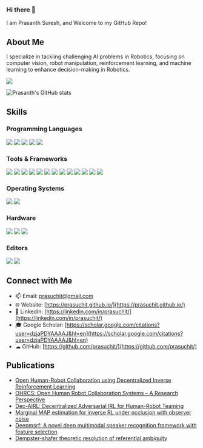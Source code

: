 ### Hi there 👋
I am Prasanth Suresh, and Welcome to my GitHub Repo!

<!--
**prasuchit/prasuchit** is a ✨ _special_ ✨ repository because its `README.md` (this file) appears on your GitHub profile.

Here are some ideas to get you started:

- 🔭 I’m currently working on ...
- 🌱 I’m currently learning ...
- 👯 I’m looking to collaborate on ...
- 🤔 I’m looking for help with ...
- 💬 Ask me about ...
- 📫 How to reach me: ...
- 😄 Pronouns: ...
- ⚡ Fun fact: ...
-->

## About Me

I specialize in tackling challenging AI problems in Robotics, focusing on computer vision, robot manipulation, reinforcement learning, and machine learning to enhance decision-making in Robotics.

![](https://visitor-badge.glitch.me/badge?page_id=prasuchit.prasuchit)

![Prasanth's GitHub stats](https://github-readme-stats.vercel.app/api?username=prasuchit&count_private=true&show_icons=true&theme=dark&hide_title=true&hide=stars)

## Skills

### Programming Languages
![](https://img.shields.io/badge/Code-Python-informational?style=flat&logo=python&logoColor=orange&color=green)
![](https://img.shields.io/badge/Code-C%2FC%2B%2B-informational?style=flat&logo=c%2B%2B&logoColor=orange&color=blue)
![](https://img.shields.io/badge/Code-Java-informational?style=flat&logo=java&logoColor=orange&color=red)
![](https://img.shields.io/badge/Code-MATLAB-informational?style=flat&logo=mathworks&logoColor=orange&color=green)
![](https://img.shields.io/badge/Code-Shell_Scripting-informational?style=flat&logo=gnu-bash&logoColor=blue&color=gray)

### Tools & Frameworks
![](https://img.shields.io/badge/Tools-ROS%2FROS2-informational?style=flat&logo=ros&logoColor=blue&color=lightgray)
![](https://img.shields.io/badge/Tools-PyTorch-informational?style=flat&logo=pytorch&logoColor=orange&color=green)
![](https://img.shields.io/badge/Tools-OpenCV-informational?style=flat&logo=opencv&logoColor=blue&color=lightgray)
![](https://img.shields.io/badge/Tools-PyBullet-informational?style=flat&logo=bullet&logoColor=blue&color=lightgray)
![](https://img.shields.io/badge/Tools-Gazebo-informational?style=flat&logo=gazebo&logoColor=blue&color=lightgray)
![](https://img.shields.io/badge/Tools-Webots-informational?style=flat&logo=webots&logoColor=blue&color=lightgray)
![](https://img.shields.io/badge/Tools-Scikit_Learn-informational?style=flat&logo=scikit-learn&logoColor=blue&color=lightgray)
![](https://img.shields.io/badge/Tools-NumPy-informational?style=flat&logo=numpy&logoColor=blue&color=lightgray)
![](https://img.shields.io/badge/Tools-PyGame-informational?style=flat&logo=pygame&logoColor=blue&color=lightgray)
![](https://img.shields.io/badge/Tools-Git-informational?style=flat&logo=git&logoColor=blue&color=lightgray)
![](https://img.shields.io/badge/Tools-GitHub-informational?style=flat&logo=github&logoColor=blue&color=lightgray)
![](https://img.shields.io/badge/Tools-LaTeX-informational?style=flat&logo=latex&logoColor=blue&color=lightgray)
![](https://img.shields.io/badge/Tools-SolidWorks-informational?style=flat&logo=solidworks&logoColor=blue&color=lightgray)

### Operating Systems
![](https://img.shields.io/badge/OS-Windows-informational?style=flat&logo=windows&logoColor=blue&color=lightgray)
![](https://img.shields.io/badge/OS-Linux-informational?style=flat&logo=linux&logoColor=blue&color=lightgray)

### Hardware
![](https://img.shields.io/badge/Hardware-Arduino-informational?style=flat&logo=arduino&logoColor=green&color=orange)
![](https://img.shields.io/badge/Hardware-RaspberryPi-informational?style=flat&logo=raspberry-pi&logoColor=green&color=orange)
![](https://img.shields.io/badge/Hardware-Jetson-informational?style=flat&logo=nvidia&logoColor=green&color=orange)

### Editors
![](https://img.shields.io/badge/Editor-VSCode-informational?style=flat&logo=visual-studio-code&logoColor=white&color=blue)
![](https://img.shields.io/badge/Editor-VS-informational?style=flat&logo=visual-studio&logoColor=white&color=blue)

## Connect with Me
- 📫 Email: [prasuchit@gmail.com](mailto:prasuchit@gmail.com)
- 🌐 Website: [https://prasuchit.github.io/](https://prasuchit.github.io/)
- 💼 LinkedIn: [https://linkedin.com/in/prasuchit/](https://linkedin.com/in/prasuchit/)
- 🎓 Google Scholar: [https://scholar.google.com/citations?user=dzjaPDYAAAAJ&hl=en](https://scholar.google.com/citations?user=dzjaPDYAAAAJ&hl=en)
- ☁ GitHub: [https://github.com/prasuchit/](https://github.com/prasuchit/)

## Publications
- [Open Human-Robot Collaboration using Decentralized Inverse Reinforcement Learning](https://arxiv.org/pdf/2007.06809)
- [OHRCS: Open Human Robot Collaboration Systems – A Research Perspective](https://arxiv.org/pdf/2007.06809)
- [Dec-AIRL: Decentralized Adversarial IRL for Human-Robot Teaming](https://proceedings.mlr.press/v180/suresh22a/suresh22a.pdf)
- [Marginal MAP estimation for inverse RL under occlusion with observer noise](https://proceedings.mlr.press/v180/suresh22a/suresh22a.pdf)
- [Deepmsrf: A novel deep multimodal speaker recognition framework with feature selection](https://link.springer.com/article/10.1007/s10514-018-9795-5)
- [Dempster-shafer theoretic resolution of referential ambiguity](https://link.springer.com/article/10.1007/s10514-018-9795-5)


